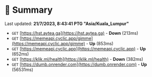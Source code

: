 # 📖 Summary
Last updated: **21/7/2023, 8:43:41 PTG "Asia/Kuala_Lumpur"**

- `GET` [https://hst.aytea.ga](https://hst.aytea.ga) - **Down** (213ms)
- `GET` [https://memeapi.cyclic.app/gimme](https://memeapi.cyclic.app/gimme) - **Up** (853ms)
- `GET` [https://memeapi.cyclic.app](https://memeapi.cyclic.app) - **Up** (652ms)
- `GET` [https://klik.ml/health](https://klik.ml/health) - **Down** (382ms)
- `GET` [https://dumb.onrender.com](https://dumb.onrender.com) - **Up** (56531ms)
